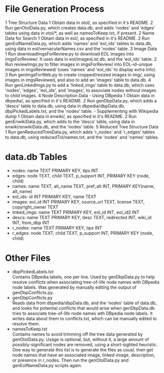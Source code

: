 File Generation Process
=======================

1   Tree Structure Data
    1   Obtain data in otol/, as specified in it's README.
    2   Run genOtolData.py, which creates data.db, and adds
        'nodes' and 'edges' tables using data in otol/*, as well as
        namesToKeep.txt, if present.
2   Name Data for Search
    1   Obtain data in eol/, as specified in it's README.
    2   Run genEolNameData.py, which adds 'names' and 'eol\_ids' tables to data.db,
        using data in eol/vernacularNames.csv and the 'nodes' table.
3   Image Data
    1   Run downloadImgsForReview.py to download EOL images into imgsForReview/.
        It uses data in eol/imagesList.db, and the 'eol\_ids' table.
    2   Run reviewImgs.py to filter images in imgsForReview/ into EOL-id-unique
        images in imgsReviewed/ (uses 'names' and 'eol\_ids' to display extra info).
    3   Run genImgsForWeb.py to create cropped/resized images in img/, using
        images in imgsReviewed, and also to add an 'images' table to data.db.
    4   Run genLinkedImgs.py to add a 'linked_imgs' table to data.db,
        which uses 'nodes', 'edges', 'eol_ids', and 'images', to associate
        nodes without images to child images.
4   Node Description Data
    -   Using DBpedia
        1   Obtain data in dbpedia/, as specified in it's README.
        2   Run genDbpData.py, which adds a 'descs' table to data.db, using
            data in dbpedia/dbpData.db, dbpPickedLabels.txt, and the 'nodes' table.
    -   Supplementing with Wikipedia dump
        1   Obtain data in enwiki/, as specified in it's README.
        2   Run genEnwikiData.py, which adds to the 'descs' table, using data in
            enwiki/enwikiData.db, and the 'nodes' table.
5   Reduced Tree Structure Data
    1   Run genReducedTreeData.py, which adds 'r_nodes' and 'r_edges' tables to
        data.db, using reducedTol/names.txt, and the 'nodes' and 'names' tables.

data.db Tables
==============
-   nodes:        name TEXT PRIMARY KEY, tips INT
-   edges:        node TEXT, child TEXT, p\_support INT, PRIMARY KEY (node, child)
-   names:        name TEXT, alt\_name TEXT, pref\_alt INT, PRIMARY KEY(name, alt\_name)
-   eol\_ids:     id INT PRIMARY KEY, name TEXT
-   images:       eol\_id INT PRIMARY KEY, source\_url TEXT, license TEXT, copyright\_owner TEXT
-   linked\_imgs: name TEXT PRIMARY KEY, eol\_id INT, eol\_id2 INT
-   descs:        name TEXT PRIMARY KEY, desc TEXT, redirected INT, wiki\_id INT, from\_dbp INT
-   r\_nodes:     name TEXT PRIMARY KEY, tips INT
-   r\_edges:     node TEXT, child TEXT, p\_support INT, PRIMARY KEY (node, child)

Other Files
===========
-   dbpPickedLabels.txt <br>
    Contains DBpedia labels, one per line. Used by genDbpData.py to help
    resolve conflicts when associating tree-of-life node names with
    DBpedia node labels. Was generated by manually editing the output
    of genDbpConflicts.py.
-   genDbpConflicts.py <br>
    Reads data from dbpedia/dbpData.db, and the 'nodes' table of data.db,
    and looks for potential conflicts that would arise when genDbpData.db
    tries to associate tree-of-life node names wth DBpedia node labels. It
    writes data about them to conflicts.txt, which can be manually edited
    to resolve them.
-   namesToKeep.txt <br>
    Contains names to avoid trimming off the tree data generated by
    genOtolData.py.  Usage is optional, but, without it, a large amount
    of possibly-significant nodes are removed, using a short-sighted
    heuristic. <br>
    One way to generate this list is to generate the files as usual,
    then get node names that have an associated image, linked-image,
    description, or presence in r_nodes. Then run the genOtolData.py
    and genEolNameData.py scripts again.
